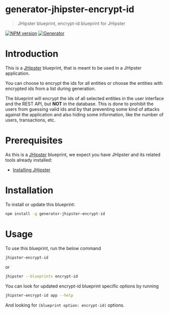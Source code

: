 # generator-jhipster-encrypt-id

> JHipster blueprint, encrypt-id blueprint for JHipster

[![NPM version][npm-image]][npm-url]
[![Generator](https://github.com/MarkusBernhardt/generator-jhipster-encrypt-id/actions/workflows/generator.yml/badge.svg)](https://github.com/MarkusBernhardt/generator-jhipster-encrypt-id/actions/workflows/generator.yml)

# Introduction

This is a [JHipster](https://www.jhipster.tech/) blueprint, that is meant to be used in a JHipster application.

You can choose to encrypt the ids for all entities or choose the entities with encrypted ids from a list during
generation.

The blueprint will encrypt the ids of all selected entities in the user interface and the REST API, but **NOT** in the
database. This is done to prohibit the users from guessing valid ids and by that preventing some kind of attacks
against the application and also hiding some information, like the number of users, transactions, etc.

# Prerequisites

As this is a [JHipster](https://www.jhipster.tech/) blueprint, we expect you have JHipster and its related tools already
installed:

- [Installing JHipster](https://www.jhipster.tech/installation/)

# Installation

To install or update this blueprint:

```bash
npm install -g generator-jhipster-encrypt-id
```

# Usage

To use this blueprint, run the below command

```bash
jhipster-encrypt-id
```

or

```bash
jhipster --blueprints encrypt-id
```

You can look for updated encrypt-id blueprint specific options by running

```bash
jhipster-encrypt-id app --help
```

And looking for `(blueprint option: encrypt-id)` options.

[npm-image]: https://img.shields.io/npm/v/generator-jhipster-encrypt-id.svg
[npm-url]: https://npmjs.org/package/generator-jhipster-encrypt-id
